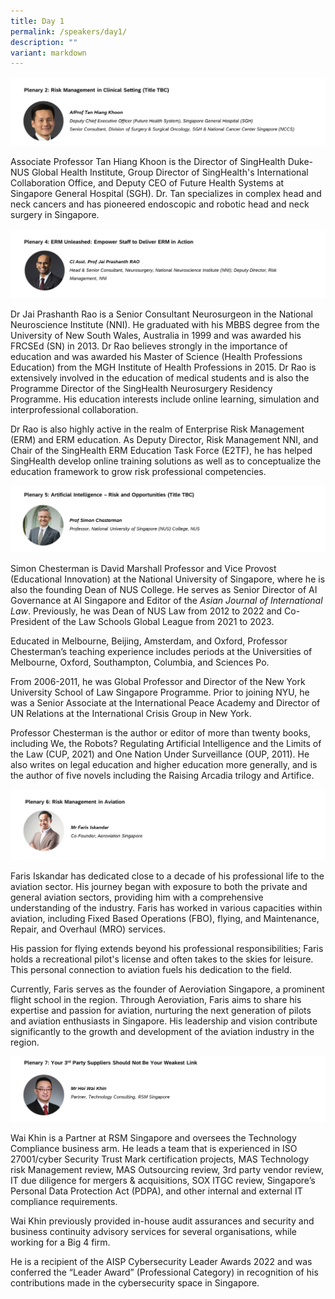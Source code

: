 ```yaml
---
title: Day 1
permalink: /speakers/day1/
description: ""
variant: markdown
---
```

![](/images/prof_tan_hiang_koon.png)
 
Associate Professor Tan Hiang Khoon is the Director of SingHealth Duke-NUS Global Health Institute, Group Director of SingHealth's International Collaboration Office, and Deputy CEO of Future Health Systems at Singapore General Hospital (SGH). Dr. Tan specializes in complex head and neck cancers and has pioneered endoscopic and robotic head and neck surgery in Singapore.

![](/images/dr_jai.png)

Dr Jai Prashanth Rao is a Senior Consultant Neurosurgeon in the National Neuroscience Institute (NNI). He graduated with his MBBS degree from the University of New South Wales, Australia in 1999 and was awarded his FRCSEd (SN) in 2013. Dr Rao believes strongly in the importance of education and was awarded his Master of Science (Health Professions Education) from the MGH Institute of Health Professions in 2015. Dr Rao is extensively involved in the education of medical students and is also the Programme Director of the SingHealth Neurosurgery Residency Programme. His education interests include online learning, simulation and interprofessional collaboration.

Dr Rao is also highly active in the realm of Enterprise Risk Management (ERM) and ERM education. As Deputy Director, Risk Management NNI, and Chair of the SingHealth ERM Education Task Force (E2TF), he has helped SingHealth develop online training solutions as well as to conceptualize the education framework to grow risk professional competencies.

![](/images/prof_simon.png)


Simon Chesterman is David Marshall Professor and Vice Provost (Educational Innovation) at the National University of Singapore, where he is also the founding Dean of NUS College. He serves as Senior Director of AI Governance at AI Singapore and Editor of the _Asian Journal of International Law_. Previously, he was Dean of NUS Law from 2012 to 2022 and Co-President of the Law Schools Global League from 2021 to 2023.

Educated in Melbourne, Beijing, Amsterdam, and Oxford, Professor Chesterman’s teaching experience includes periods at the Universities of Melbourne, Oxford, Southampton, Columbia, and Sciences Po.

From 2006-2011, he was Global Professor and Director of the New York University School of Law Singapore Programme. Prior to joining NYU, he was a Senior Associate at the International Peace Academy and Director of UN Relations at the International Crisis Group in New York.

Professor Chesterman is the author or editor of more than twenty books, including We, the Robots? Regulating Artificial Intelligence and the Limits of the Law (CUP, 2021) and One Nation Under Surveillance (OUP, 2011). He also writes on legal education and higher education more generally, and is the author of five novels including the Raising Arcadia trilogy and Artifice.

![](/images/mr_faris.png)
    

Faris Iskandar has dedicated close to a decade of his professional life to the aviation sector. His journey began with exposure to both the private and general aviation sectors, providing him with a comprehensive understanding of the industry. Faris has worked in various capacities within aviation, including Fixed Based Operations (FBO), flying, and Maintenance, Repair, and Overhaul (MRO) services.

His passion for flying extends beyond his professional responsibilities; Faris holds a recreational pilot's license and often takes to the skies for leisure. This personal connection to aviation fuels his dedication to the field.

Currently, Faris serves as the founder of Aeroviation Singapore, a prominent flight school in the region. Through Aeroviation, Faris aims to share his expertise and passion for aviation, nurturing the next generation of pilots and aviation enthusiasts in Singapore. His leadership and vision contribute significantly to the growth and development of the aviation industry in the region.

![](/images/waikhin.png)
   
Wai Khin is a Partner at RSM Singapore and oversees the Technology Compliance business arm. He leads a team that is experienced in ISO 27001/cyber Security Trust Mark certification projects, MAS Technology risk Management review, MAS Outsourcing review, 3rd party vendor review, IT due diligence for mergers & acquisitions, SOX ITGC review, Singapore’s Personal Data Protection Act (PDPA), and other internal and external IT compliance requirements.

Wai Khin previously provided in-house audit assurances and security and business continuity advisory services for several organisations, while working for a Big 4 firm.

He is a recipient of the AISP Cybersecurity Leader Awards 2022 and was conferred the “Leader Award” (Professional Category) in recognition of his contributions made in the cybersecurity space in Singapore.

